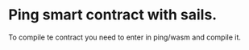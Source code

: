 # Ping smart contract with sails.

To compile te contract you need to enter in ping/wasm and compile it.
